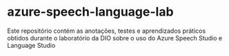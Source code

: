 # azure-speech-language-lab
Este repositório contém as anotações, testes e aprendizados práticos obtidos durante o laboratório da DIO sobre o uso do Azure Speech Studio e Language Studio
